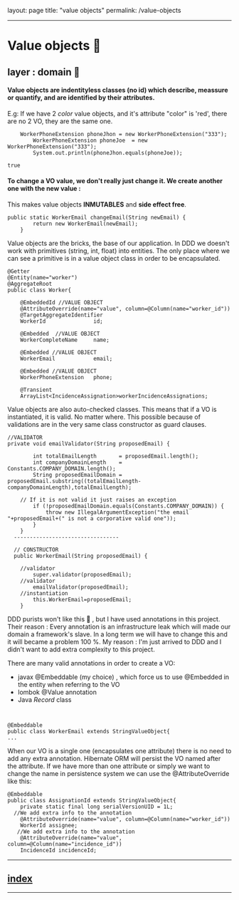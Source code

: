 layout: page
title: "value objects"
permalink: /value-objects

----

# Value objects 🧱
## layer : domain 🔴

#### Value objects are indentityless classes (no id) which describe, meassure or quantify, and are identified by their attributes.
E.g: If we have 2 _color_ value objects, and it's attribute "color" is 'red', there are no 2 VO, they are the same one.

```
    WorkerPhoneExtension phoneJhon = new WorkerPhoneExtension("333");
		WorkerPhoneExtension phoneJoe  = new WorkerPhoneExtension("333");
		System.out.println(phoneJhon.equals(phoneJoe));
```
`true` 

#### To change a VO value, we don't really just change it. We create another one with the new value :
This makes value objects **INMUTABLES** and **side effect free**.

```
public static WorkerEmail changeEmail(String newEmail) {
		return new WorkerEmail(newEmail);
	}
```



Value objects are the bricks, the base of our application.
In DDD we doesn't work with primitives (string, int, float) into entities. The only place where we can see a primitive is in a value object class in order to be encapsulated.
```
@Getter
@Entity(name="worker")
@AggregateRoot
public class Worker{

	@EmbeddedId //VALUE OBJECT
	@AttributeOverride(name="value", column=@Column(name="worker_id"))
	@TargetAggregateIdentifier
	WorkerId               id;
	
	@Embedded  //VALUE OBJECT
	WorkerCompleteName     name;
	
	@Embedded //VALUE OBJECT
	WorkerEmail            email;
	
	@Embedded //VALUE OBJECT
	WorkerPhoneExtension   phone;
	
	@Transient
	ArrayList<IncidenceAssignation>workerIncidenceAssignations;

```

Value objects are also auto-checked classes. This means that if a VO is instantiated, it is valid. No matter where.
This possible because of validations are in the very same class constructor as guard clauses.

```
//VALIDATOR
private void emailValidator(String proposedEmail) {
		
		int totalEmailLength       = proposedEmail.length();
		int companyDomainLength    = Constants.COMPANY_DOMAIN.length();
		String proposedEmailDomain = proposedEmail.substring((totalEmailLength-companyDomainLength),totalEmailLength);
		
    // If it is not valid it just raises an exception
		if (!proposedEmailDomain.equals(Constants.COMPANY_DOMAIN)) {
			throw new IllegalArgumentException("the email "+proposedEmail+(" is not a corporative valid one"));
		}
	}
  ---------------------------------
  
  // CONSTRUCTOR
  public WorkerEmail(String proposedEmail) {
		
    //validator
		super.validator(proposedEmail); 
    //validator
		emailValidator(proposedEmail);  
    //instantiation
		this.WorkerEmail=proposedEmail;
	}
  ```
  

DDD purists won't like this 🔪 , but I have used annotations in this project. 
Their reason : Every annotation is an infrastructure leak which will made our domain a framework's slave. In a long term we will have to change this and it will became a problem 100 %.
My reason : I'm just arrived to DDD and I didn't want to add extra complexity to this project.

There are many valid annotations in order to create a VO:
- javax @Embeddable (my choice) , which force us to use @Embedded in the entity when referring to the VO
- lombok @Value annotation
- Java _Record_ class

```


@Embeddable
public class WorkerEmail extends StringValueObject{
...
```

When our VO is a single one (encapsulates one attribute) there is no need to add any extra annotation. Hibernate ORM will persist the VO named after the attribute.
If we have more than one attribute or simply we want to change the name in persistence system we can use the @AttributeOverride like this:

```
@Embeddable
public class AssignationId extends StringValueObject{
	private static final long serialVersionUID = 1L;
  //We add extra info to the annotation
	@AttributeOverride(name="value", column=@Column(name="worker_id"))
	WorkerId assignee;
   //We add extra info to the annotation
	@AttributeOverride(name="value", column=@Column(name="incidence_id"))
	IncidenceId incidenceId;

```


---
## [index](https://jmiquis.github.io/TFG-DDD-Theoretical/) 
---

